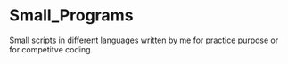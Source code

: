 # Small_Programs
Small scripts in different languages written by me for practice purpose or for competitve coding.
